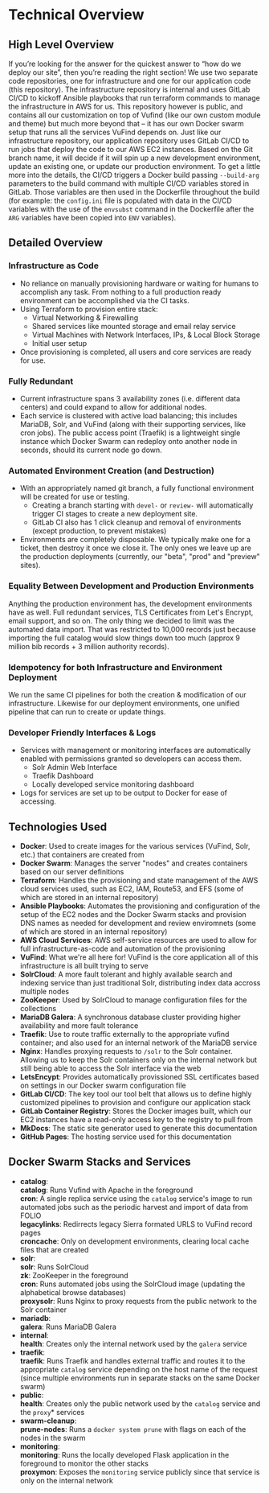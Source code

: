 # Technical Overview

## High Level Overview
If you’re looking for the answer for the quickest answer to “how do we deploy our site”, then you’re reading
the right section! We use two separate code repositories, one for infrastructure and one for our application
code (this repository). The infrastructure repository is internal and uses GitLab CI/CD to kickoff Ansible
playbooks that run terraform commands to manage the infrastructure in AWS for us. This repository however is
public, and contains all our customization on top of Vufind (like our own custom module and theme) but much
more beyond that – it has our own Docker swarm setup that runs all the services VuFind depends on. Just like our
infrastructure repository, our application repository uses GitLab CI/CD to run jobs that deploy the code to our
AWS EC2 instances. Based on the Git branch name, it will decide if it will spin up a new development environment,
update an existing one, or update our production environment. To get a little more into the details, the CI/CD triggers
a Docker build passing `--build-arg` parameters to the build command with multiple CI/CD variables stored in
GitLab. Those variables are then used in the Dockerfile throughout the build (for example: the `config.ini` file
is populated with data in the CI/CD variables with the use of the `envsubst` command in the Dockerfile after the
`ARG` variables have been copied into `ENV` variables).

## Detailed Overview
### Infrastructure as Code
* No reliance on manually provisioning hardware or waiting for humans to accomplish any task.
From nothing to a full production ready environment can be accomplished via the CI tasks.
* Using Terraform to provision entire stack:
    * Virtual Networking & Firewalling
    * Shared services like mounted storage and email relay service
    * Virtual Machines with Network Interfaces, IPs, & Local Block Storage
    * Initial user setup
* Once provisioning is completed, all users and core services are ready for use.

### Fully Redundant
* Current infrastructure spans 3 availability zones (i.e. different data centers)
and could expand to allow for additional nodes.
* Each service is clustered with active load balancing; this includes MariaDB, Solr,
and VuFind (along with their supporting services, like cron jobs). The public access point
(Traefik) is a lightweight single instance which Docker Swarm can redeploy onto another node
in seconds, should its current node go down.

### Automated Environment Creation (and Destruction)
* With an appropriately named git branch, a fully functional environment will be created for use or testing.
    * Creating a branch starting with `devel-` or `review-` will automatically trigger CI stages to
    create a new deployment site.
    * GitLab CI also has 1 click cleanup and removal of environments (except production, to prevent mistakes)
* Environments are completely disposable. We typically make one for a ticket, then destroy it once we
close it. The only ones we leave up are the production deployments (currently, our "beta", "prod" and "preview" sites).

### Equality Between Development and Production Environments
Anything the production environment has, the development environments have as well. Full redundant
services, TLS Certificates from Let's Encrypt, email support, and so on. The only thing we decided
to limit was the automated data import. That was restricted to 10,000 records just because
importing the full catalog would slow things down too much (approx 9 million bib records +
3 million authority records).

### Idempotency for both Infrastructure and Environment Deployment
We run the same CI pipelines for both the creation & modification of our infrastructure.
Likewise for our deployment environments, one unified pipeline that can run to create or update things.

### Developer Friendly Interfaces & Logs
* Services with management or monitoring interfaces are automatically enabled with
permissions granted so developers can access them.
    * Solr Admin Web Interface
    * Traefik Dashboard
    * Locally developed service monitoring dashboard
* Logs for services are set up to be output to Docker for ease of accessing.

## Technologies Used  
* **Docker**: Used to create images for the various services (VuFind, Solr, etc.) that
containers are created from  
* **Docker Swarm**: Manages the server "nodes" and creates containers based on our
server definitions  
* **Terraform**: Handles the provisioning and state management of the AWS cloud services
used, such as EC2, IAM, Route53, and EFS (some of which are stored in an internal
repository)  
* **Ansible Playbooks**: Automates the provisioning and configuration of the setup of
the EC2 nodes and the Docker Swarm stacks and provision DNS names as needed for
development and review enviromnets (some of which are stored in an internal repository)  
* **AWS Cloud Services**: AWS self-service resources are used to allow for full
infrastructure-as-code and automation of the provisioning 
* **VuFind**: What we're all here for! VuFind is the core application all of this infrastructure
is all built trying to serve  
* **SolrCloud**: A more fault tolerant and highly available search and indexing service than
just traditional Solr, distributing index data accross multiple nodes  
* **ZooKeeper**: Used by SolrCloud to manage configuration files for the collections  
* **MariaDB Galera**:  A synchronous database cluster providing higher availability and more
fault tolerance  
* **Traefik**: Use to route traffic externally to the appropriate vufind container; and
also used for an internal network of the MariaDB service  
* **Nginx**: Handles proxying requests to `/solr` to the Solr container. Allowing us to keep
the Solr containers only on the internal network but still being able to access the Solr interface
via the web  
* **LetsEncypt**: Provides automatically provissioned SSL certificates based on settings in
our Docker swarm configuration file  
* **GitLab CI/CD**:  The key tool our tool belt that allows us to define highly customized
pipelines to provision and configure our application stack  
* **GitLab Container Registry**: Stores the Docker images built, which our EC2 instances have
a read-only access key to the registry to pull from  
* **MkDocs**: The static site generator used to generate this documentation  
* **GitHub Pages**: The hosting service used for this documentation  

## Docker Swarm Stacks and Services
* **catalog**:  
    **catalog**: Runs Vufind with Apache in the foreground  
    **cron**: A single replica service using the `catalog` service's image to run automated jobs
    such as the periodic harvest and import of data from FOLIO  
    **legacylinks**: Redirrects legacy Sierra formated URLS to VuFind record pages  
    **croncache**: Only on development environments, clearing local cache files that are created  
* **solr**:  
    **solr**: Runs SolrCloud  
    **zk**: ZooKeeper in the foreground  
    **cron**: Runs automated jobs using the SolrCloud image (updating the alphabetical browse databases)  
    **proxysolr**:  Runs Nginx to proxy requests from the public network to the Solr container  
* **mariadb**:  
    **galera**: Runs MariaDB Galera  
* **internal**:  
    **health**: Creates only the internal network used by the `galera` service  
* **traefik**:  
    **traefik**:  Runs Traefik and handles external traffic and routes it to the appropriate `catalog` service
depending on the host name of the request (since multiple environments run in separate stacks on the same Docker
swarm)  
* **public**:  
    **health**: Creates only the public network used by the `catalog` service and the `proxy`* services  
* **swarm-cleanup**:  
    **prune-nodes**: Runs a `docker system prune` with flags on each of the nodes in the swarm  
* **monitoring**:  
    **monitoring**: Runs the locally developed Flask application in the foreground to monitor the other stacks  
    **proxymon**: Exposes the `monitoring` service publicly since that service is only on the internal network  
